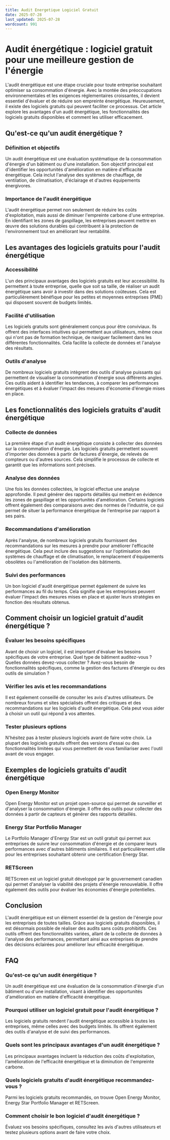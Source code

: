 ```yaml
---
title: Audit Energetique Logiciel Gratuit
date: 2025-07-28
last_updated: 2025-07-28
wordcount: 991
---
```


# Audit énergétique : logiciel gratuit pour une meilleure gestion de l'énergie

L'audit énergétique est une étape cruciale pour toute entreprise souhaitant optimiser sa consommation d'énergie. Avec la montée des préoccupations environnementales et les exigences réglementaires croissantes, il devient essentiel d'évaluer et de réduire son empreinte énergétique. Heureusement, il existe des logiciels gratuits qui peuvent faciliter ce processus. Cet article explore les avantages d'un audit énergétique, les fonctionnalités des logiciels gratuits disponibles et comment les utiliser efficacement.

## Qu'est-ce qu'un audit énergétique ?

### Définition et objectifs

Un audit énergétique est une évaluation systématique de la consommation d'énergie d'un bâtiment ou d'une installation. Son objectif principal est d'identifier les opportunités d'amélioration en matière d'efficacité énergétique. Cela inclut l'analyse des systèmes de chauffage, de ventilation, de climatisation, d'éclairage et d'autres équipements énergivores.

### Importance de l'audit énergétique

L'audit énergétique permet non seulement de réduire les coûts d'exploitation, mais aussi de diminuer l'empreinte carbone d'une entreprise. En identifiant les zones de gaspillage, les entreprises peuvent mettre en œuvre des solutions durables qui contribuent à la protection de l'environnement tout en améliorant leur rentabilité.

## Les avantages des logiciels gratuits pour l'audit énergétique

### Accessibilité

L'un des principaux avantages des logiciels gratuits est leur accessibilité. Ils permettent à toute entreprise, quelle que soit sa taille, de réaliser un audit énergétique sans avoir à investir dans des solutions coûteuses. Cela est particulièrement bénéfique pour les petites et moyennes entreprises (PME) qui disposent souvent de budgets limités.

### Facilité d'utilisation

Les logiciels gratuits sont généralement conçus pour être conviviaux. Ils offrent des interfaces intuitives qui permettent aux utilisateurs, même ceux qui n'ont pas de formation technique, de naviguer facilement dans les différentes fonctionnalités. Cela facilite la collecte de données et l'analyse des résultats.

### Outils d'analyse

De nombreux logiciels gratuits intègrent des outils d'analyse puissants qui permettent de visualiser la consommation d'énergie sous différents angles. Ces outils aident à identifier les tendances, à comparer les performances énergétiques et à évaluer l'impact des mesures d'économie d'énergie mises en place.

## Les fonctionnalités des logiciels gratuits d'audit énergétique

### Collecte de données

La première étape d'un audit énergétique consiste à collecter des données sur la consommation d'énergie. Les logiciels gratuits permettent souvent d'importer des données à partir de factures d'énergie, de relevés de compteurs ou d'autres sources. Cela simplifie le processus de collecte et garantit que les informations sont précises.

### Analyse des données

Une fois les données collectées, le logiciel effectue une analyse approfondie. Il peut générer des rapports détaillés qui mettent en évidence les zones de gaspillage et les opportunités d'amélioration. Certains logiciels offrent également des comparaisons avec des normes de l'industrie, ce qui permet de situer la performance énergétique de l'entreprise par rapport à ses pairs.

### Recommandations d'amélioration

Après l'analyse, de nombreux logiciels gratuits fournissent des recommandations sur les mesures à prendre pour améliorer l'efficacité énergétique. Cela peut inclure des suggestions sur l'optimisation des systèmes de chauffage et de climatisation, le remplacement d'équipements obsolètes ou l'amélioration de l'isolation des bâtiments.

### Suivi des performances

Un bon logiciel d'audit énergétique permet également de suivre les performances au fil du temps. Cela signifie que les entreprises peuvent évaluer l'impact des mesures mises en place et ajuster leurs stratégies en fonction des résultats obtenus.

## Comment choisir un logiciel gratuit d'audit énergétique ?

### Évaluer les besoins spécifiques

Avant de choisir un logiciel, il est important d'évaluer les besoins spécifiques de votre entreprise. Quel type de bâtiment auditez-vous ? Quelles données devez-vous collecter ? Avez-vous besoin de fonctionnalités spécifiques, comme la gestion des factures d'énergie ou des outils de simulation ?

### Vérifier les avis et les recommandations

Il est également conseillé de consulter les avis d'autres utilisateurs. De nombreux forums et sites spécialisés offrent des critiques et des recommandations sur les logiciels d'audit énergétique. Cela peut vous aider à choisir un outil qui répond à vos attentes.

### Tester plusieurs options

N'hésitez pas à tester plusieurs logiciels avant de faire votre choix. La plupart des logiciels gratuits offrent des versions d'essai ou des fonctionnalités limitées qui vous permettent de vous familiariser avec l'outil avant de vous engager.

## Exemples de logiciels gratuits d'audit énergétique

### Open Energy Monitor

Open Energy Monitor est un projet open-source qui permet de surveiller et d'analyser la consommation d'énergie. Il offre des outils pour collecter des données à partir de capteurs et générer des rapports détaillés.

### Energy Star Portfolio Manager

Le Portfolio Manager d'Energy Star est un outil gratuit qui permet aux entreprises de suivre leur consommation d'énergie et de comparer leurs performances avec d'autres bâtiments similaires. Il est particulièrement utile pour les entreprises souhaitant obtenir une certification Energy Star.

### RETScreen

RETScreen est un logiciel gratuit développé par le gouvernement canadien qui permet d'analyser la viabilité des projets d'énergie renouvelable. Il offre également des outils pour évaluer les économies d'énergie potentielles.

## Conclusion

L'audit énergétique est un élément essentiel de la gestion de l'énergie pour les entreprises de toutes tailles. Grâce aux logiciels gratuits disponibles, il est désormais possible de réaliser des audits sans coûts prohibitifs. Ces outils offrent des fonctionnalités variées, allant de la collecte de données à l'analyse des performances, permettant ainsi aux entreprises de prendre des décisions éclairées pour améliorer leur efficacité énergétique.

## FAQ

### Qu'est-ce qu'un audit énergétique ?

Un audit énergétique est une évaluation de la consommation d'énergie d'un bâtiment ou d'une installation, visant à identifier des opportunités d'amélioration en matière d'efficacité énergétique.

### Pourquoi utiliser un logiciel gratuit pour l'audit énergétique ?

Les logiciels gratuits rendent l'audit énergétique accessible à toutes les entreprises, même celles avec des budgets limités. Ils offrent également des outils d'analyse et de suivi des performances.

### Quels sont les principaux avantages d'un audit énergétique ?

Les principaux avantages incluent la réduction des coûts d'exploitation, l'amélioration de l'efficacité énergétique et la diminution de l'empreinte carbone.

### Quels logiciels gratuits d'audit énergétique recommandez-vous ?

Parmi les logiciels gratuits recommandés, on trouve Open Energy Monitor, Energy Star Portfolio Manager et RETScreen.

### Comment choisir le bon logiciel d'audit énergétique ?

Évaluez vos besoins spécifiques, consultez les avis d'autres utilisateurs et testez plusieurs options avant de faire votre choix.